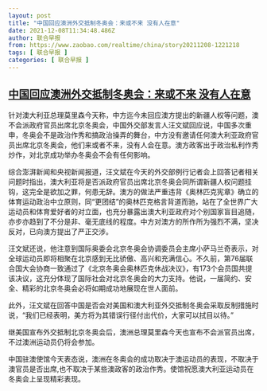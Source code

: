 ```yaml
---
layout: post
title: "中国回应澳洲外交抵制冬奥会：来或不来 没有人在意"
date: 2021-12-08T11:34:48.486Z
author: 联合早报
from: https://www.zaobao.com/realtime/china/story20211208-1221218
tags: [ 联合早报 ]
categories: [ 联合早报 ]
---
```

<!--1638980220000-->
[中国回应澳洲外交抵制冬奥会：来或不来 没有人在意](https://www.zaobao.com/realtime/china/story20211208-1221218)
------

<div>
<p>针对澳大利亚总理莫里森今天称，中方迄今未回应澳方提出的新疆人权等问题，澳不会派政府官员出席北京冬奥会，中国外交部发言人汪文斌回应说，中国多次重申，冬奥会不是政治作秀和搞政治操弄的舞台，中方没有邀请任何澳大利亚政府官员出席北京冬奥会，他们来或者不来，没有人会在意。澳方政客出于政治私利作秀炒作，对北京成功举办冬奥会不会有任何影响。</p><p>综合澎湃新闻和央视新闻报道，汪文斌在今天的外交部例行记者会上回答记者相关问题时指出，澳大利亚将是否派政府官员出席北京冬奥会同所谓新疆人权问题挂钩，这完全是欲加之罪，何患无辞。澳方的做法严重违背《奥林匹克宪章》确立的体育运动政治中立原则，同“更团结”的奥林匹克格言背道而驰，站在了全世界广大运动员和体育爱好者的对立面，也充分暴露出澳大利亚政府对个别国家盲目追随，亦步亦趋到了不分是非、毫无底线的程度。中方对澳方的所作所为强烈不满，坚决反对，已向澳方提出了严正交涉。</p><p>汪文斌还说，他注意到国际奥委会北京冬奥会协调委员会主席小萨马兰奇表示，对全球运动员即将相聚在北京感到无比骄傲、高兴和充满信心。不久前，第76届联合国大会协商一致通过了《北京冬奥会奥林匹克休战决议》，有173个会员国共提该决议，这充分体现了国际社会对北京冬奥会的大力支持。他说，一届简约、安全、精彩的北京冬奥会必将如期成功地展现在世人面前。 </p><section id="imu"><div id="dfp-ad-imu1">        </div></section><p>此外，汪文斌在回答中国是否会对美国和澳大利亚外交抵制冬奥会采取反制措施时说，“我们已经表明，美方将为其错误行径付出代价，大家可以拭目以待。”</p><p>继美国宣布外交抵制北京冬奥会后，澳洲总理莫里森今天也宣布不会派官员出席，不过澳洲运动员仍将会参加。</p><p>中国驻澳使馆今天表态说，澳洲在冬奥会的成功取决于澳运动员的表现，不取决于澳官员是否出席,也不取决于某些澳政客的政治作秀。使馆祝愿澳大利亚运动员在冬奥会上呈现精彩表现。</p><div id="innity-in-post"></div><div id="dfp-ad-midarticlespecial">        </div><p> </p>      <div class="cx_paywall_placeholder" id="sph_cdp_40"></div>
</div>
